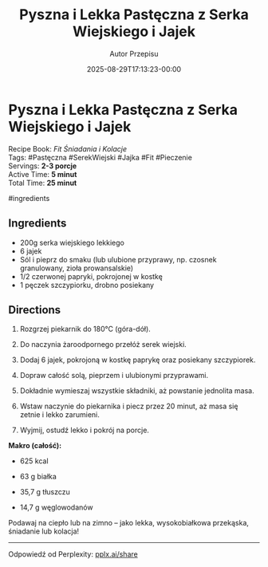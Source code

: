 ﻿---
draft: true
title: "Pyszna i Lekka Pastęczna z Serka Wiejskiego i Jajek"
author: "Autor Przepisu"
recipe_image: images/recipe-headers/default.avif
date: 2025-08-29T17:13:23-00:00
categories: ["sniadania"]
tags: ["draft"]
tagline: "Przepis do sformatowania"
servings: 4
prep_time: 15
cook: true
cook_time: 30
calories: 300
protein: 20
fat: 10
carbohydrate: 25
---
# Pyszna i Lekka Pastęczna z Serka Wiejskiego i Jajek

Recipe Book: _Fit Śniadania i Kolacje_  
Tags: #Pastęczna #SerekWiejski #Jajka #Fit #Pieczenie  
Servings: **2-3 porcje**  
Active Time: **5 minut**  
Total Time: **25 minut**

#ingredients
## Ingredients

-  200g serka wiejskiego lekkiego
-  6 jajek
-  Sól i pieprz do smaku (lub ulubione przyprawy, np. czosnek granulowany, zioła prowansalskie)
-  1/2 czerwonej papryki, pokrojonej w kostkę
-  1 pęczek szczypiorku, drobno posiekany

## Directions

1. Rozgrzej piekarnik do 180°C (góra-dół).
    
2. Do naczynia żaroodpornego przełóż serek wiejski.
    
3. Dodaj 6 jajek, pokrojoną w kostkę paprykę oraz posiekany szczypiorek.
    
4. Dopraw całość solą, pieprzem i ulubionymi przyprawami.
    
5. Dokładnie wymieszaj wszystkie składniki, aż powstanie jednolita masa.
    
6. Wstaw naczynie do piekarnika i piecz przez 20 minut, aż masa się zetnie i lekko zarumieni.
    
7. Wyjmij, ostudź lekko i pokrój na porcje.
    

**Makro (całość):**

- 625 kcal
    
- 63 g białka
    
- 35,7 g tłuszczu
    
- 14,7 g węglowodanów
    

Podawaj na ciepło lub na zimno – jako lekka, wysokobiałkowa przekąska, śniadanie lub kolacja!

---

Odpowiedź od Perplexity: [pplx.ai/share](https://www.perplexity.ai/search/pplx.ai/share)